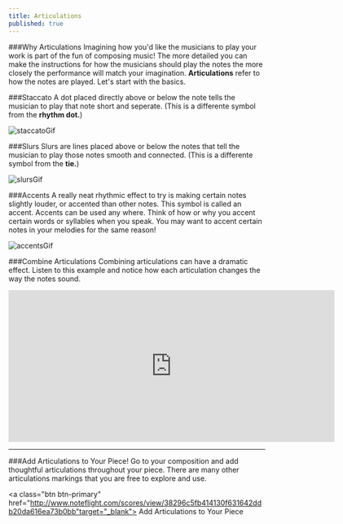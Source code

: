 ```yaml
---
title: Articulations
published: true
---
```


###Why Articulations
Imagining how you'd like the musicians to play your work is part of the fun of composing music! The more detailed you can make the instructions for how the musicians should play the notes the more closely the performance will match your imagination.  **Articulations**  refer to how the notes are played. Let's start with the basics. 


###Staccato 
A dot placed directly above or below the note tells the musician to play that note short and seperate. (This is a differente symbol from the **rhythm dot.**)

![staccatoGif](https://dl.dropboxusercontent.com/u/12899352/Gifs/staccatoDemo.gif)


###Slurs
Slurs are lines placed above or below the notes that tell the musician to play those notes smooth and connected. (This is a differente symbol from the **tie.**) 

![slursGif](https://dl.dropboxusercontent.com/u/12899352/Gifs/slursDemo.gif)


###Accents
A really neat rhythmic effect to try is making certain notes slightly louder, or accented than other notes. This symbol is called an accent. Accents can be used any where. Think of how or why you accent certain words or syllables when you speak. You may want to accent certain notes in your melodies for the same reason!

![accentsGif](https://dl.dropboxusercontent.com/u/12899352/Gifs/accentDemo.gif)



###Combine Articulations
Combining articulations can have a dramatic effect. Listen to this example and notice how each articulation changes the way the notes sound. 


<iframe width="640" height="298" src="http://yciw.sites.noteflight.com/embed/8d8c9132087e38ea794b89624ffcd5f164ec6601?scale=1" frameborder="0"></iframe>

___
###Add Articulations to Your Piece!
Go to your composition and add thoughtful articulations throughout your piece. There are many other articulations markings that you are free to explore and use. 

<a class="btn btn-primary" href="http://www.noteflight.com/scores/view/38296c5fb414130f631642ddb20da616ea73b0bb"target="_blank"><i class="fa fa-music"></i> Add Articulations to Your Piece</a>


